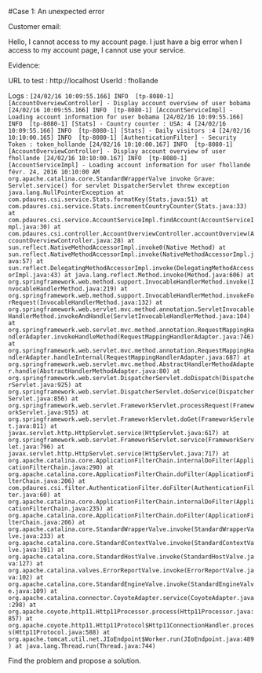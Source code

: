 #Case 1: An unexpected error

Customer email:

Hello, I cannot access to my account page. I just have a big error when I access to my account page, I cannot use your service.


Evidence:

URL to test : http://localhost
UserId : fhollande

Logs :
`[24/02/16 10:09:55.166] INFO  [tp-8080-1] [AccountOverviewController] - Display account overview of user bobama
[24/02/16 10:09:55.166] INFO  [tp-8080-1] [AccountServiceImpl] - Loading account information for user bobama
[24/02/16 10:09:55.166] INFO  [tp-8080-1] [Stats] - Country counter : USA: 4
[24/02/16 10:09:55.166] INFO  [tp-8080-1] [Stats] - Daily visitors :4
[24/02/16 10:10:00.165] INFO  [tp-8080-1] [AuthenticationFilter] - Security Token : token_hollande
[24/02/16 10:10:00.167] INFO  [tp-8080-1] [AccountOverviewController] - Display account overview of user fhollande
[24/02/16 10:10:00.167] INFO  [tp-8080-1] [AccountServiceImpl] - Loading account information for user fhollande
févr. 24, 2016 10:10:00 AM org.apache.catalina.core.StandardWrapperValve invoke
Grave: Servlet.service() for servlet DispatcherServlet threw exception
java.lang.NullPointerException
	at com.pdaures.csi.service.Stats.formatKey(Stats.java:51)
	at com.pdaures.csi.service.Stats.incrementCountryCounter(Stats.java:33)
	at com.pdaures.csi.service.AccountServiceImpl.findAccount(AccountServiceImpl.java:30)
	at com.pdaures.csi.controller.AccountOverviewController.accountOverview(AccountOverviewController.java:28)
	at sun.reflect.NativeMethodAccessorImpl.invoke0(Native Method)
	at sun.reflect.NativeMethodAccessorImpl.invoke(NativeMethodAccessorImpl.java:57)
	at sun.reflect.DelegatingMethodAccessorImpl.invoke(DelegatingMethodAccessorImpl.java:43)
	at java.lang.reflect.Method.invoke(Method.java:606)
	at org.springframework.web.method.support.InvocableHandlerMethod.invoke(InvocableHandlerMethod.java:219)
	at org.springframework.web.method.support.InvocableHandlerMethod.invokeForRequest(InvocableHandlerMethod.java:132)
	at org.springframework.web.servlet.mvc.method.annotation.ServletInvocableHandlerMethod.invokeAndHandle(ServletInvocableHandlerMethod.java:104)
	at org.springframework.web.servlet.mvc.method.annotation.RequestMappingHandlerAdapter.invokeHandleMethod(RequestMappingHandlerAdapter.java:746)
	at org.springframework.web.servlet.mvc.method.annotation.RequestMappingHandlerAdapter.handleInternal(RequestMappingHandlerAdapter.java:687)
	at org.springframework.web.servlet.mvc.method.AbstractHandlerMethodAdapter.handle(AbstractHandlerMethodAdapter.java:80)
	at org.springframework.web.servlet.DispatcherServlet.doDispatch(DispatcherServlet.java:925)
	at org.springframework.web.servlet.DispatcherServlet.doService(DispatcherServlet.java:856)
	at org.springframework.web.servlet.FrameworkServlet.processRequest(FrameworkServlet.java:915)
	at org.springframework.web.servlet.FrameworkServlet.doGet(FrameworkServlet.java:811)
	at javax.servlet.http.HttpServlet.service(HttpServlet.java:617)
	at org.springframework.web.servlet.FrameworkServlet.service(FrameworkServlet.java:796)
	at javax.servlet.http.HttpServlet.service(HttpServlet.java:717)
	at org.apache.catalina.core.ApplicationFilterChain.internalDoFilter(ApplicationFilterChain.java:290)
	at org.apache.catalina.core.ApplicationFilterChain.doFilter(ApplicationFilterChain.java:206)
	at com.pdaures.csi.filter.AuthenticationFilter.doFilter(AuthenticationFilter.java:60)
	at org.apache.catalina.core.ApplicationFilterChain.internalDoFilter(ApplicationFilterChain.java:235)
	at org.apache.catalina.core.ApplicationFilterChain.doFilter(ApplicationFilterChain.java:206)
	at org.apache.catalina.core.StandardWrapperValve.invoke(StandardWrapperValve.java:233)
	at org.apache.catalina.core.StandardContextValve.invoke(StandardContextValve.java:191)
	at org.apache.catalina.core.StandardHostValve.invoke(StandardHostValve.java:127)
	at org.apache.catalina.valves.ErrorReportValve.invoke(ErrorReportValve.java:102)
	at org.apache.catalina.core.StandardEngineValve.invoke(StandardEngineValve.java:109)
	at org.apache.catalina.connector.CoyoteAdapter.service(CoyoteAdapter.java:298)
	at org.apache.coyote.http11.Http11Processor.process(Http11Processor.java:857)
	at org.apache.coyote.http11.Http11Protocol$Http11ConnectionHandler.process(Http11Protocol.java:588)
	at org.apache.tomcat.util.net.JIoEndpoint$Worker.run(JIoEndpoint.java:489)
	at java.lang.Thread.run(Thread.java:744)
`


Find the problem and propose a solution.

